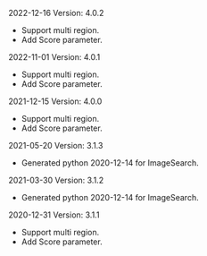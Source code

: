 2022-12-16 Version: 4.0.2
- Support multi region.
- Add Score parameter.

2022-11-01 Version: 4.0.1
- Support multi region.
- Add Score parameter.

2021-12-15 Version: 4.0.0
- Support multi region.
- Add Score parameter.

2021-05-20 Version: 3.1.3
- Generated python 2020-12-14 for ImageSearch.

2021-03-30 Version: 3.1.2
- Generated python 2020-12-14 for ImageSearch.

2020-12-31 Version: 3.1.1
- Support multi region.
- Add Score parameter.

